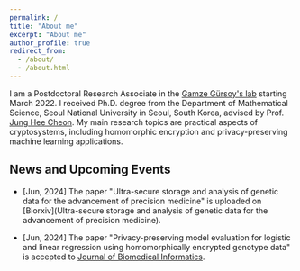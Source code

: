 ```yaml
---
permalink: /
title: "About me"
excerpt: "About me"
author_profile: true
redirect_from: 
  - /about/
  - /about.html
---
```


I am a Postdoctoral Research Associate in the [Gamze Gürsoy's lab](http://g2lab.org) starting March 2022. I received Ph.D. degree from the Department of Mathematical Science, Seoul National University in Seoul, South Korea, advised by Prof. [Jung Hee Cheon](http://www.math.snu.ac.kr/~jhcheon/xe2/). My main research topics are practical aspects of cryptosystems, including homomorphic encryption and privacy-preserving machine learning applications.

<!-- I am a Ph.D. candidate advised by Prof. [Jung Hee Cheon](http://www.math.snu.ac.kr/~jhcheon/xe2/) in the Department of Mathematical Sciences at Seoul National University (SNU).
My major research topics are homomorphic encryption and its applications, including algorithms for homomorphic non-arithmetic operations and privacy-preserving machine learning.
Additionally, I am broadly interested in all aspects of cryptography and mathematical problems derived from them. 
 -->

## News and Upcoming Events

- [Jun, 2024] The paper "Ultra-secure storage and analysis of genetic data for the advancement of precision medicine" is uploaded on [Biorxiv](Ultra-secure storage and analysis of genetic data for the advancement of precision medicine).

- [Jun, 2024] The paper "Privacy-preserving model evaluation for logistic and linear regression using homomorphically encrypted genotype data" is accepted to [Journal of Biomedical Informatics](https://www.sciencedirect.com/science/article/pii/S1532046424000960).

<!-- - [Mar, 2022] The paper [HPC+22] with the title "Secure Tumor Classification by Shallow Neural Network Using Homomorphic Encryption" is accepted to BMC Medical Genomics.

- [Dec, 2021] Accepted the offer of Postdoctoral Research Associate from [Gamze Gürsoy](https://g2lab.org/), a professor in Columbia University and a member at the New York Genome Center. I'm moving to New York!

- [May, 2021] The paper [[HKC+21]](https://eprint.iacr.org/2021/551.pdf) with the title "Efficient Sorting of Homomorphic Encrypted Data with k-way Sorting Network" is accepted to [IEEE Transactions on Information Forensics and Security](https://ieeexplore.ieee.org/xpl/RecentIssue.jsp?punumber=10206).

- [Dec, 2020] My SNU team was chosen as one of the first winners of Track 1 in iDASH 2020 competition! [(link)](http://www.humangenomeprivacy.org/2020/) -->

